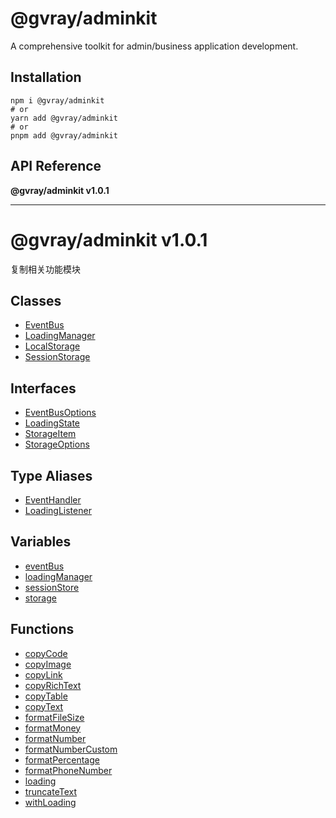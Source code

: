 # @gvray/adminkit

A comprehensive toolkit for admin/business application development.

## Installation

```shell
npm i @gvray/adminkit
# or
yarn add @gvray/adminkit
# or
pnpm add @gvray/adminkit
```
<!-- AUTO-API-START -->

## API Reference

**@gvray/adminkit v1.0.1**

***

# @gvray/adminkit v1.0.1

复制相关功能模块

## Classes

- [EventBus](classes/EventBus.md)
- [LoadingManager](classes/LoadingManager.md)
- [LocalStorage](classes/LocalStorage.md)
- [SessionStorage](classes/SessionStorage.md)

## Interfaces

- [EventBusOptions](interfaces/EventBusOptions.md)
- [LoadingState](interfaces/LoadingState.md)
- [StorageItem](interfaces/StorageItem.md)
- [StorageOptions](interfaces/StorageOptions.md)

## Type Aliases

- [EventHandler](type-aliases/EventHandler.md)
- [LoadingListener](type-aliases/LoadingListener.md)

## Variables

- [eventBus](variables/eventBus.md)
- [loadingManager](variables/loadingManager.md)
- [sessionStore](variables/sessionStore.md)
- [storage](variables/storage.md)

## Functions

- [copyCode](docs/functions/copyCode.md)
- [copyImage](docs/functions/copyImage.md)
- [copyLink](docs/functions/copyLink.md)
- [copyRichText](docs/functions/copyRichText.md)
- [copyTable](docs/functions/copyTable.md)
- [copyText](docs/functions/copyText.md)
- [formatFileSize](docs/functions/formatFileSize.md)
- [formatMoney](docs/functions/formatMoney.md)
- [formatNumber](docs/functions/formatNumber.md)
- [formatNumberCustom](docs/functions/formatNumberCustom.md)
- [formatPercentage](docs/functions/formatPercentage.md)
- [formatPhoneNumber](docs/functions/formatPhoneNumber.md)
- [loading](docs/functions/loading.md)
- [truncateText](docs/functions/truncateText.md)
- [withLoading](docs/functions/withLoading.md)

<!-- AUTO-API-END -->